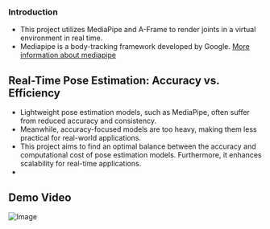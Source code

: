 ### Introduction
- This project utilizes MediaPipe and A-Frame to render joints in a virtual environment in real time.
- Mediapipe is a body-tracking framework developed by Google. [More information about mediapipe](https://developers.google.com/mediapipe)

## Real-Time Pose Estimation: Accuracy vs. Efficiency
- Lightweight pose estimation models, such as MediaPipe, often suffer from reduced accuracy and consistency.
- Meanwhile, accuracy-focused models are too heavy, making them less practical for real-world applications.
- This project aims to find an optimal balance between the accuracy and computational cost of pose estimation models. Furthermore, it enhances scalability for real-time applications.
- 
## Demo Video

![Image](https://github.com/user-attachments/assets/da229835-2309-4ef2-b1f8-be291aac1657)
